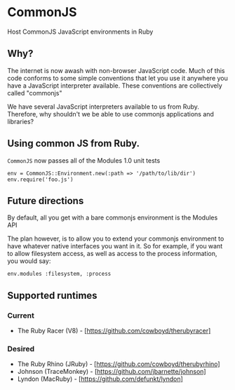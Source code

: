 
# CommonJS

Host CommonJS JavaScript environments in Ruby

## Why?

The internet is now awash with non-browser JavaScript code. Much of this code conforms to some
simple conventions that let you use it anywhere you have a JavaScript interpreter available. These
conventions are collectively called "commonjs"

We have several JavaScript interpreters available to us from Ruby. Therefore, why shouldn't we be
able to use commonjs applications and libraries?

## Using common JS from Ruby.

`CommonJS` now passes all of the Modules 1.0 unit tests

    env = CommonJS::Environment.new(:path => '/path/to/lib/dir')
    env.require('foo.js')



## Future directions

By default, all you get with a bare commonjs environment is the Modules API

The plan however, is to allow you to extend your commonjs environment to have whatever native
interfaces you want in it. So for example, if you want to allow filesystem access, as well as
access to the process information, you would say:

    env.modules :filesystem, :process

## Supported runtimes

### Current

* The Ruby Racer (V8) - [https://github.com/cowboyd/therubyracer]

### Desired

* The Ruby Rhino (JRuby) - [https://github.com/cowboyd/therubyrhino]
* Johnson (TraceMonkey) - [https://github.com/jbarnette/johnson]
* Lyndon (MacRuby) - [https://github.com/defunkt/lyndon]

